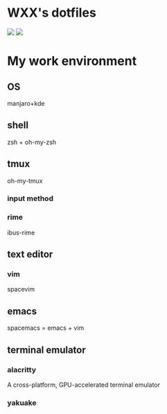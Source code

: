 # WXX's dotfiles
![]('./images/Screenshot_20191216_110830.png')
![]('./images/Screenshot_20191216_111145.png')

# My work environment

## OS
manjaro+kde

## shell
zsh + oh-my-zsh

## tmux
oh-my-tmux

### input method

### rime
ibus-rime

## text editor

### vim
spacevim

## emacs
spacemacs  = emacs + vim

## terminal emulator

### alacritty
A cross-platform, GPU-accelerated terminal emulator

### yakuake
